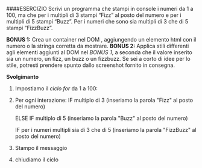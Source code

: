 ####ESERCIZIO
Scrivi un programma che stampi in console i numeri da 1 a 100,
 ma che per i multipli di 3 stampi “Fizz” al posto del numero e per i multipli di 5 stampi “Buzz”.
 Per i numeri che sono sia multipli di 3 che di 5 stampi “FizzBuzz”.

 **BONUS 1:**
 Crea un container nel DOM , aggiungendo un elemento html con il numero o la stringa corretta da mostrare.
**BONUS 2:**
 Applica stili differenti agli elementi aggiunti al DOM nel *BONUS 1*, a seconda che il valore inserito sia un numero, un fizz, un buzz o un fizzbuzz.
 Se sei a corto di idee per lo stile, potresti prendere spunto dallo screenshot fornito in consegna.

 
 **Svolgimanto**
 1. Impostiamo il _ciclo for_  da 1 a 100:
 2. Per ogni interazione:
      IF multiplo di 3
           (inseriamo la parola "Fizz" al posto del numero)

     ELSE IF multiplo di 5
          (inseriamo la parola "Buzz" al posto del numero)

     IF per i numeri multipli sia di 3 che di 5
          (inseriamo la parola "FizzBuzz" al posto del numero)
 3. Stampo il messaggio         
    
4. chiudiamo il ciclo 

                  
           


